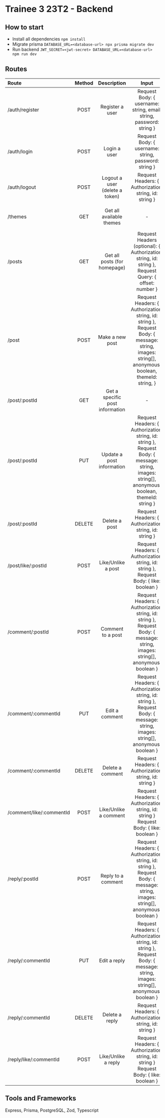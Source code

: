 # Trainee 3 23T2 - Backend

## How to start

- Install all dependencies `npm install`
- Migrate prisma `DATABASE_URL=<database-url> npx prisma migrate dev`
- Run backend `JWT_SECRET=<jwt-secret> DATABASE_URL=<database-url> npm run dev`

## Routes

| Route                    | Method |           Description           |                                                                       Input                                                                       |                                                                    Output |
| :----------------------- | :----: | :-----------------------------: | :-----------------------------------------------------------------------------------------------------------------------------------------------: | ------------------------------------------------------------------------: |
| /auth/register           |  POST  |         Register a user         |                                        Request Body: { username: string, email: string, password: string }                                        |                                 Return: { token: string, userId: string } |
| /auth/login              |  POST  |          Login a user           |                                               Request Body: { username: string, password: string }                                                |                                 Return: { token: string, userId: string } |
| /auth/logout             |  POST  | Logout a user (delete a token)  |                                              Request Headers: { Authorization: string, id: string }                                               |                                                                Return: {} |
| /themes                  |  GET   |    Get all available themes     |                                                                         -                                                                         | Return: { themes: **Theme**[] } - refer to ThemeSchema in theme.schema.ts |
| /posts                   |  GET   |  Get all posts (for homepage)   |                       Request Headers (optional): { Authorization: string, id: string }, Request Query: { offset: number }                        |     Return: { posts: **Post**[] } - refer to PostSchema in post.schema.ts |
| /post                    |  POST  |         Make a new post         | Request Headers: { Authorization: string, id: string }, Request Body: { message: string, images: string[], anonymous: boolean, themeId: string, } |                  Return: **Post** - refer to PostSchema in post.schema.ts |
| /post/:postId            |  GET   | Get a specific post information |                                                                         -                                                                         |                  Return: **Post** - refer to PostSchema in post.schema.ts |
| /post/:postId            |  PUT   |    Update a post information    | Request Headers: { Authorization: string, id: string }, Request Body: { message: string, images: string[], anonymous: boolean, themeId: string }  |                  Return: **Post** - refer to PostSchema in post.schema.ts |
| /post/:postId            | DELETE |          Delete a post          |                                              Request Headers: { Authorization: string, id: string }                                               |                                                                Return: {} |
| /post/like/:postId       |  POST  |       Like/Unlike a post        |                              Request Headers: { Authorization: string, id: string }, Request Body: { like: boolean }                              |                                                                Return: {} |
| /comment/:postId         |  POST  |        Comment to a post        |          Request Headers: { Authorization: string, id: string }, Request Body: { message: string, images: string[], anonymous: boolean }          |         Return: **Comment** - refer to CommentSchema in comment.schema.ts |
| /comment/:commentId      |  PUT   |         Edit a comment          |          Request Headers: { Authorization: string, id: string }, Request Body: { message: string, images: string[], anonymous: boolean }          |         Return: **Comment** - refer to CommentSchema in comment.schema.ts |
| /comment/:commentId      | DELETE |        Delete a comment         |                                              Request Headers: { Authorization: string, id: string }                                               |                                                                Return: {} |
| /comment/like/:commentId |  POST  |      Like/Unlike a comment      |                              Request Headers: { Authorization: string, id: string } Request Body: { like: boolean }                               |                                                                Return: {} |
| /reply/:postId           |  POST  |       Reply to a comment        |          Request Headers: { Authorization: string, id: string }, Request Body: { message: string, images: string[], anonymous: boolean }          |               Return: **Reply** - refer to ReplySchema in reply.schema.ts |
| /reply/:commentId        |  PUT   |          Edit a reply           |          Request Headers: { Authorization: string, id: string }, Request Body: { message: string, images: string[], anonymous: boolean }          |               Return: **Reply** - refer to ReplySchema in reply.schema.ts |
| /reply/:commentId        | DELETE |         Delete a reply          |                                              Request Headers: { Authorization: string, id: string }                                               |                                                                Return: {} |
| /reply/like/:commentId   |  POST  |       Like/Unlike a reply       |                              Request Headers: { Authorization: string, id: string } Request Body: { like: boolean }                               |                                                                Return: {} |

## Tools and Frameworks

Express, Prisma, PostgreSQL, Zod, Typescript
